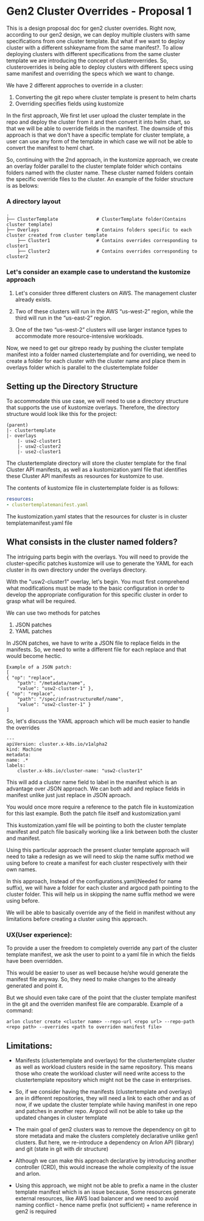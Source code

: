 # Gen2 Cluster Overrides - Proposal 1

This is a design proposal doc for gen2 cluster overrides. Right now, according to our gen2 design, we can deploy multiple clusters with same specifications from one cluster template. But what if we want to deploy cluster with a different sshkeyname from the same manifest?. To allow deploying clusters with different specifications from the same cluster template we are introducing the concept of clusteroverrides. So, clusteroverrides is being able to deploy clusters with different specs using same manifest and overriding the specs which we want to change.

We have 2 different approches to override in a cluster:

1. Converting the git repo where cluster template is present to helm charts
2. Overriding specifies fields using kustomize

In the first approach, We first let user upload the cluster template in the repo and deploy the cluster from it and then convert it into helm chart, so that we will be able to override fields in the manifest. The downside of this approach is that we don't have a specific template for cluster template, a user can use any form of the template in which case we will not be able to convert the manifest to heml chart.

So, continuing with the 2nd approach, in the kustomize approach, we create an overlay folder parallel to the cluster template folder which contains folders named with the cluster name. These cluster named folders contain the specific override files to the cluster. An example of the folder structure is as belows:

### A directory layout

    .
    ├── ClusterTemplate              # ClusterTemplate folder(Contains cluster template)
    ├── Overlays                     # Contains folders specific to each cluster created from cluster template
        ├── Cluster1                 # Contains overrides corresponding to cluster1 
        ├── Cluster2                 # Contains overrides corresponding to cluster2


### Let's consider an example case to understand the kustomize approach

1. Let's consider three different clusters on AWS. The management cluster already exists.

2. Two of these clusters will run in the AWS “us-west-2” region, while the third will run in the “us-east-2” region.

3. One of the two “us-west-2” clusters will use larger instance types to accommodate more resource-intensive workloads.

Now, we need to get our gitrepo ready by pushing the cluster template manifest into a folder named clustertemplate and for overriding, we need to create a folder for each cluster with the cluster name and place them in overlays folder which is parallel to the clustertemplate folder
## Setting up the Directory Structure

To accommodate this use case, we will need to use a directory structure that supports the use of kustomize overlays. Therefore, the directory structure would look like this for the project:

    (parent)
    |- clustertemplate
    |- overlays
        |- usw2-cluster1
        |- usw2-cluster2
        |- use2-cluster1

The clustertemplate directory will store the cluster template for the final Cluster API manifests, as well as a kustomization.yaml file that identifies these Cluster API manifests as resources for kustomize to use.

The contents of kustomize file in clustertemplate folder is as follows:

```yaml
resources:
- clustertemplatemanifest.yaml
```

The kustomization.yaml states that the resources for cluster is in cluster templatemanifest.yaml file

## What consists in the cluster named folders?

The intriguing parts begin with the overlays. You will need to provide the cluster-specific patches kustomize will use to generate the YAML for each cluster in its own directory under the overlays directory.

With the "usw2-cluster1" overlay, let's begin. You must first comprehend what modifications must be made to the basic configuration in order to develop the appropriate configuration for this specific cluster in order to grasp what will be required.

We can use two methods for patches
1. JSON patches
2. YAML patches

In JSON patches, we have to write a JSON file to replace fields in the manifests. So, we need to write a different file for each replace and that would become hectic. 

    Example of a JSON patch:
    [
    { "op": "replace",
        "path": "/metadata/name",
        "value": "usw2-cluster-1" },
    { "op": "replace",
        "path": "/spec/infrastructureRef/name",
        "value": "usw2-cluster-1" }
    ]

So, let's discuss the YAML approach which will be much easier to handle the overrides

    ---
    apiVersion: cluster.x-k8s.io/v1alpha2
    kind: Machine
    metadata:
    name: .*
    labels:
        cluster.x-k8s.io/cluster-name: "usw2-cluster1"

This will add a cluster name field to label in the manifest which is an advantage over JSON approach. We can both add and replace fields in manifest unlike just just replace in JSON aproach.

You would once more require a reference to the patch file in kustomization for this last example. Both the patch file itself and kustomization.yaml

This kustomization.yaml file will be pointing to both the cluster template manifest and patch file basically working like a link between both the cluster and manifest. 

Using this particular approach the present cluster template approach will need to take a redesign as we will need to skip the name suffix method we using before to create a manifest for each cluster respectively with their own names.

In this approach, Instead of the configurations.yaml(Needed for name suffix), we will have a folder for each cluster and argocd path pointing to the cluster folder. This will help us in skipping the name suffix method we were using before.

We will be able to basically override any of the field in manifest without any limitations before creating a cluster using this approach.

### UX(User experience):

To provide a user the freedom to completely override any part of the cluster template manifest, we ask the user to point to a yaml file in which the fields have been overridden. 

This would be easier to user as well because he/she would generate the manifest file anyway. So, they need to make changes to the already generated and point it. 

But we should even take care of the point that the cluster template manifest in the git and the overriden manifest file are comparable. Example of a command:

```arlon cluster create <cluster name> --repo-url <repo url> --repo-path <repo path> --overrides <path to overriden manifest file>```

## Limitations:

- Manifests (clustertemplate and overlays) for the clustertemplate cluster as well as workload clusters reside in the same repository. This means those who create the workload cluster will need write access to the clustertemplate repository which might not be the case in enterprises.
- So, if we consider having the manifests (clustertemplate and overlays) are in different repositories, they will need a link to each other and as of now, if we update the cluster template while having manifest in one repo and patches in another repo. Argocd will not be able to take up the updated changes in cluster template
  
- The main goal of gen2 clusters was to remove the dependency on git to store metadata and make the clusters completely declarative unlike gen1 clusters. But here, we re-introduce a dependency on Arlon API (library) and git (state in git with dir structure)
- Although we can make this approach declarative by introducing another controller (CRD), this would increase the whole complexity of the issue and arlon.
  
- Using this approach, we might not be able to prefix a name in the cluster template manifest which is an issue because, Some resources generate external resources, like AWS load balancer and we need to avoid naming conflict - hence name prefix (not sufficient) + name reference in gen2 is required